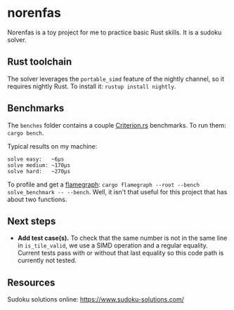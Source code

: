 # norenfas

Norenfas is a toy project for me to practice basic Rust skills. It is a sudoku solver.

## Rust toolchain

The solver leverages the `portable_simd` feature of the nightly channel, so it requires nightly Rust. To install it: `rustup install nightly`.

## Benchmarks

The `benches` folder contains a couple [Criterion.rs](https://bheisler.github.io/criterion.rs/book/criterion_rs.html) benchmarks. To run them: `cargo bench`.

Typical results on my machine:

```
solve easy:   ~6µs
solve medium: ~170µs
solve hard:   ~270µs
```

To profile and get a [flamegraph](https://github.com/flamegraph-rs/flamegraph): `cargo flamegraph --root --bench solve_benchmark -- --bench`. Well, it isn't that useful for this project that has about two functions.

## Next steps

- **Add test case(s).** To check that the same number is not in the same line in `is_tile_valid`, we use a SIMD operation and a regular equality. Current tests pass with or without that last equality so this code path is currently not tested.

## Resources

Sudoku solutions online: https://www.sudoku-solutions.com/
